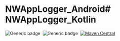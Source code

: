 # NWAppLogger_Android# NWAppLogger_Kotlin

![Generic badge](https://img.shields.io/badge/Platform-Android-green.svg)&nbsp;
![Generic badge](https://img.shields.io/badge/Repository-MavenCentral-blue.svg)&nbsp;
[![Maven Central](https://img.shields.io/maven-central/v/io.github.miraenec/nwapplogger.svg)](https://central.sonatype.com/artifact/io.github.miraenec/nnwapplogger)
